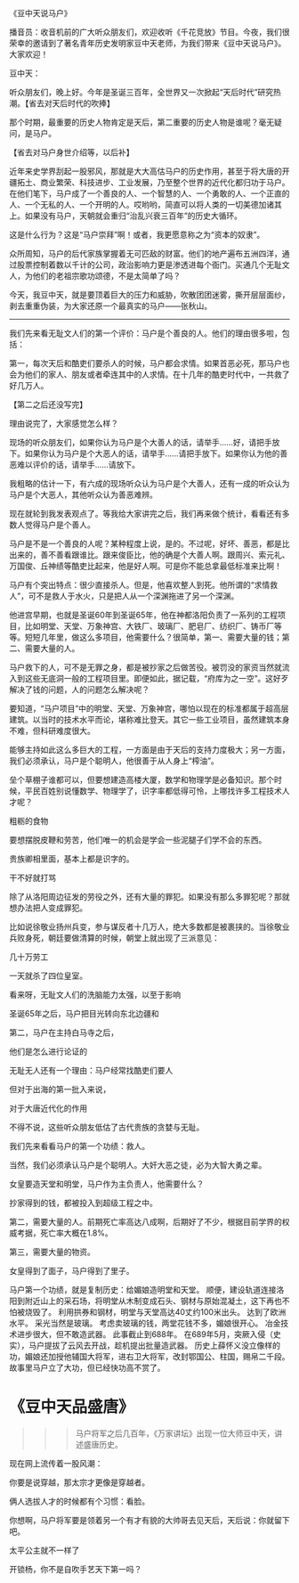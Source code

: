 《豆中天说马户》

播音员：收音机前的广大听众朋友们，欢迎收听《千花竞放》节目。今夜，我们很荣幸的邀请到了著名青年历史发明家豆中天老师，为我们带来《豆中天说马户》。大家欢迎！

豆中天：

听众朋友们，晚上好。今年是圣诞三百年，全世界又一次掀起“天后时代”研究热潮。【省去对天后时代的吹捧】

那个时期，最重要的历史人物肯定是天后，第二重要的历史人物是谁呢？毫无疑问，是马户。

【省去对马户身世介绍等，以后补】

近年来史学界刮起一股邪风，那就是大大高估马户的历史作用，甚至于将大唐的开疆拓土、商业繁荣、科技进步、工业发展，乃至整个世界的近代化都归功于马户。在他们笔下，马户成了一个善良的人、一个智慧的人、一个勇敢的人、一个正直的人、一个无私的人、一个开明的人。哎哟哟，简直可以将人类的一切美德加诸其上。如果没有马户，天朝就会重归“治乱兴衰三百年”的历史大循环。

这是什么行为？这是“马户崇拜”啊！或者，我更愿意称之为“资本的奴隶”。

众所周知，马户的后代家族掌握着无可匹敌的财富。他们的地产遍布五洲四洋，通过股票控制着数以千计的公司，政治影响力更是渗透进每个衙门。买通几个无耻文人，为他们的老祖宗歌功颂德，不是太简单了吗？

今天，我豆中天，就是要顶着巨大的压力和威胁，吹散团团迷雾，撕开层层面纱，剥去重重伪装，为大家还原一个最真实的马户——张秋山。

---

我们先来看无耻文人们的第一个评价：马户是个善良的人。他们的理由很多啦，包括：

第一，每次天后和酷吏们要杀人的时候，马户都会求情。如果首恶必死，那马户也会为他们的家人、朋友或者牵连其中的人求情。在十几年的酷吏时代中，一共救了好几万人。

【第二之后还没写完】

理由说完了，大家感觉怎么样？

现场的听众朋友们，如果你认为马户是个大善人的话，请举手……好，请把手放下。如果你认为马户是个大恶人的话，请举手……请把手放下。如果你认为他的善恶难以评价的话，请举手……请放下。

我粗略的估计一下，有六成的现场听众认为马户是个大善人，还有一成的听众认为马户是个大恶人，其他听众认为善恶难辨。

现在就轮到我发表观点了。等我给大家讲完之后，我们再来做个统计，看看还有多数人觉得马户是个善人。

马户是不是一个善良的人呢？某种程度上说，是的。不过呢，好坏、善恶，都是比出来的，善不善看跟谁比。跟来俊臣比，他的确是个大善人啊。跟周兴、索元礼、万国俊、丘神绩等酷吏比起来，他是好人啊。可是你不能总拿最低标准来比啊！

马户有个突出特点：很少直接杀人。但是，他喜欢整人到死。他所谓的“求情救人”，可不是救人于水火，只是把人从一个深渊拖进了另一个深渊。

他进宫早期，也就是圣诞60年到圣诞65年，他在神都洛阳负责了一系列的工程项目，比如明堂、天堂、万象神宫、大铁厂、玻璃厂、肥皂厂、纺织厂、铸币厂等等。短短几年里，做这么多项目，他需要什么？很简单，第一、需要大量的钱；第二、需要大量的人。

马户救下的人，可不是无罪之身，都是被抄家之后做苦役。被罚没的家资当然就流入到这些无底洞一般的工程项目里。即便如此，据记载，“府库为之一空”。这好歹解决了钱的问题，人的问题怎么解决呢？

要知道，“马户项目”中的明堂、天堂、万象神宫，哪怕以现在的标准都属于超高层建筑。以当时的技术水平而论，堪称难比登天。其它一些工业项目，虽然建筑本身不难，但科研难度很大。

能够主持如此这么多巨大的工程，一方面是由于天后的支持力度极大；另一方面，我们必须承认，马户是个聪明人，他很善于从人身上“榨油”。

垒个草棚子谁都可以，但要想建造高楼大厦，数学和物理学是必备知识。那个时候，平民百姓别说懂数学、物理学了，识字率都低得可怜，上哪找许多工程技术人才呢？

粗粝的食物

要想摆脱皮鞭和劳苦，他们唯一的机会是学会一些泥腿子们学不会的东西。

贵族卿相里面，基本上都是识字的。

干不好就打骂

除了从洛阳周边征发的劳役之外，还有大量的罪犯。如果没有那么多罪犯呢？那就想办法把人变成罪犯。

比如说徐敬业扬州兵变，参与谋反者十几万人，绝大多数都是被裹挟的。当徐敬业兵败身死，朝廷要做清算的时候，朝堂上就出现了三派意见：

几十万劳工

一天就杀了四位皇室。

看来呀，无耻文人们的洗脑能力太强，以至于影响

圣诞65年之后，马户把目光转向东北边疆和

第二，马户在主持白马寺之后，


他们是怎么进行论证的




无耻无人还有一个理由：马户经常找酷吏们要人

但对于出海的第一批入来说，

对于大唐近代化的作用


不得不说，这些听众朋友低估了古代贵族的贪婪与无耻。

我们先来看看马户的第一个功绩：救人。

当然，我们必须承认马户是个聪明人。大奸大恶之徒，必为大智大勇之辈。

女皇要造天堂和明堂，马户作为主负责人，他需要什么？



抄家得到的钱，都被投入到超级工程之中。

第二，需要大量的人。前期死亡率高达八成啊，后期好了不少，根据目前学界的权威考据，死亡率大概在1.8%。

第三，需要大量的物资。

女皇得到了面子，马户得到了里子。




马户第一个功绩，就是复制历史：给媚娘造明堂和天堂。
顺便，建设轨道连接洛阳到附近山上的采石场，将明堂从木制变成石头、钢材与原始混凝土，这下再也不怕被烧毁了。
利用拱券和钢材，明堂与天堂高达40丈约100米出头。 达到了欧洲水平。
采光当然是玻璃。
考虑卖玻璃的钱，两堂花钱不多，媚娘很开心。
冶金技术进步很大，但不敢造武器。
此事截止到688年。
在689年5月，突厥入侵（史实），马户提拔了云风去开战，趁机提出批量造武器。
历史上薛怀义没立像样的功，媚娘还加授他辅国大将军，进右卫大将军，改封鄂国公、柱国，赐帛二千段。
故事里马户立了大功，但已经快功高不赏了。

《豆中天品盛唐》
=============

>>> 马户将军之后几百年，《万家讲坛》出现一位大师豆中天，讲述盛唐历史。

现在网上流传着一股风潮：

你要是说穿越，那太宗才更像是穿越者。

俩人选拔人才的时候都有个习惯：看脸。

你想啊，马户将军要是领着另一个有才有貌的大帅哥去见天后，天后说：你就留下吧。

太平公主就不一样了

开锁杨，你不是自吹手艺天下第一吗？